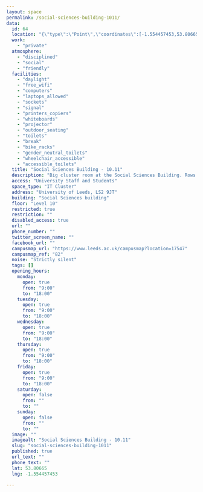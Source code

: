 ```yaml
---
layout: space
permalink: /social-sciences-building-1011/
data:
  id: 64
  location: "{\"type\":\"Point\",\"coordinates\":[-1.554457453,53.80665]}"
  work:
    - "private"
  atmosphere:
    - "disciplined"
    - "social"
    - "friendly"
  facilities:
    - "daylight"
    - "free_wifi"
    - "computers"
    - "laptops_allowed"
    - "sockets"
    - "signal"
    - "printers_copiers"
    - "whiteboards"
    - "projector"
    - "outdoor_seating"
    - "toilets"
    - "break"
    - "bike_racks"
    - "gender_neutral_toilets"
    - "wheelchair_accessible"
    - "accessible_toilets"
  title: "Social Sciences Building - 10.11"
  description: "Big cluster room at the Social Sciences Building. Rows of desks with computers near a place to take a break. Perfect for studying between lectures on campus. 40 seat capacity."
  access: "University Staff and Students"
  space_type: "IT Cluster"
  address: "University of Leeds, LS2 9JT"
  building: "Social Sciences building"
  floor: "Level 10"
  restricted: true
  restriction: ""
  disabled_access: true
  url: ""
  phone_number: ""
  twitter_screen_name: ""
  facebook_url: ""
  campusmap_url: "https://www.leeds.ac.uk/campusmap?location=17547"
  campusmap_ref: "82"
  noise: "Strictly silent"
  tags: []
  opening_hours:
    monday:
      open: true
      from: "9:00"
      to: "18:00"
    tuesday:
      open: true
      from: "9:00"
      to: "18:00"
    wednesday:
      open: true
      from: "9:00"
      to: "18:00"
    thursday:
      open: true
      from: "9:00"
      to: "18:00"
    friday:
      open: true
      from: "9:00"
      to: "18:00"
    saturday:
      open: false
      from: ""
      to: ""
    sunday:
      open: false
      from: ""
      to: ""
  image: ""
  imagealt: "Social Sciences Building - 10.11"
  slug: "social-sciences-building-1011"
  published: true
  url_text: ""
  phone_text: ""
  lat: 53.80665
  lng: -1.554457453

---
```

